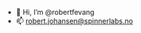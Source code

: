 - 👋 Hi, I’m @robertfevang
- 📫 robert.johansen@spinnerlabs.no

<!---
robertfevang/robertfevang is a ✨ special ✨ repository because its `README.md` (this file) appears on your GitHub profile.
You can click the Preview link to take a look at your changes.
--->

